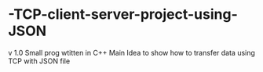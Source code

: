 # -TCP-client-server-project-using-JSON
v 1.0  Small prog wtitten in C++  Main Idea to show how to transfer data using TCP with JSON file
